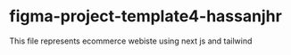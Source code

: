 # figma-project-template4-hassanjhr
 This file represents ecommerce webiste using next js and tailwind
